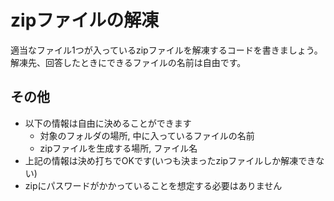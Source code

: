 # zipファイルの解凍

適当なファイル1つが入っているzipファイルを解凍するコードを書きましょう。解凍先、回答したときにできるファイルの名前は自由です。

## その他

- 以下の情報は自由に決めることができます
  - 対象のフォルダの場所, 中に入っているファイルの名前
  - zipファイルを生成する場所, ファイル名
- 上記の情報は決め打ちでOKです(いつも決まったzipファイルしか解凍できない)
- zipにパスワードがかかっていることを想定する必要はありません
